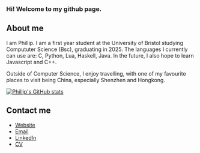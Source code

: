 ### Hi! Welcome to my github page.

## About me

I am Phillip. I am a first year student at the University of Bristol studying Compututer Science (Bsc), graduating in 2025.
The languages I currently can use are: C, Python, Lua, Haskell, Java.
In the future, I also hope to learn Javascript and C++.

Outside of Computer Science, I enjoy travelling, with one of my favourite places to visit being China, especially Shenzhen and Hongkong.

[![Phillip's GitHub stats](https://github-readme-stats.vercel.app/api?username=phillip2654&theme=dark&show_icons=true&count_private=true&icon_color=ffffff&bg_color=0d1117&hide_border=true)](https://github.com/anuraghazra/github-readme-stats)

## Contact me
 - [Website][ 1 ]
 - [Email][ 2 ]
 - [LinkedIn][ 3 ]
 - [CV][ 4 ]

[1]:https://phillip2654.github.io
[2]:mailto:phillip.s.w.daniel@gmail.com
[3]:https://www.linkedin.com/in/phillip-daniel-400a3923a/
[4]:https://phillip2654.github.io/cv
